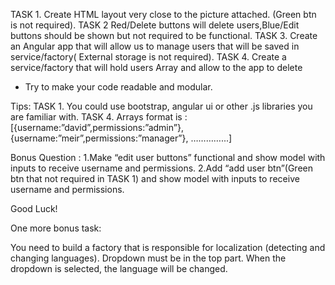 TASK 1. Create HTML layout  very close to the picture attached. (Green btn is not required).
TASK 2 Red/Delete buttons  will delete users,Blue/Edit buttons should be shown but not required to be functional.
TASK 3. Create an Angular app that will allow us to manage users that will be saved in service/factory( External storage is not required).
TASK 4. Create a service/factory that will hold users Array and allow to the app to delete

* Try to make your code readable and modular.


Tips:
TASK 1. You could use bootstrap, angular ui or other .js libraries you are familiar with.
TASK 4. Arrays format is : [{username:”david”,permissions:”admin”},{username:”meir”,permissions:”manager”}, …………...]


Bonus Question :
 1.Make “edit user buttons” functional and show model with inputs to receive username and permissions.
 2.Add “add user btn”(Green btn that not required in TASK 1)  and show model with inputs to receive username and permissions. 


Good Luck!


One more bonus task:

You need to build a factory that is responsible for localization (detecting and changing languages). Dropdown must be in the top part. When the dropdown is selected, the language will be changed.
